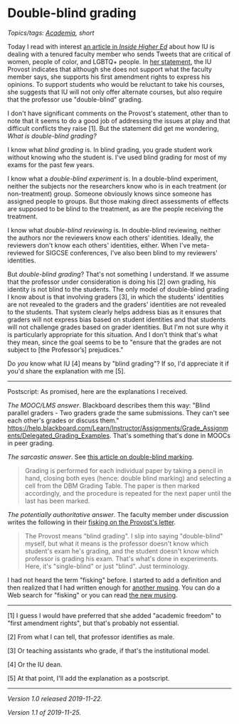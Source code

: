 Double-blind grading
====================

*Topics/tags: [Academia](index-academia), short*

Today I read with interest [an article in _Inside Higher
Ed_](https://www.insidehighered.com/news/2019/11/22/indiana-university-condemns-professors-racist-and-misogynistic-tweets-strongest)
about how IU is dealing with a tenured faculty member who sends
Tweets that are critical of women, people of color, and LGBTQ+ people.
In [her statement](https://provost.indiana.edu/statements/index.html), 
the IU Provost indicates that although she does not support what the
faculty member says, she supports his first amendment rights to express
his opinions.  To support students who would be reluctant to take his
courses, she suggests that IU will not only offer alternate courses,
but also require that the professor use "double-blind" grading.

I don't have significant comments on the Provost's statement, other
than to note that it seems to do a good job of addressing the issues
at play and that difficult conflicts they raise [1].   But the statement
did get me wondering, _What is double-blind grading?_

I know what *blind grading* is.  In blind grading, you grade student work
without knowing who the student is.  I've used blind grading for most of
my exams for the past few years.  

I know what a *double-blind experiment* is.  In a double-blind
experiment, neither the subjects nor the researchers know who is
in each treatment (or non-treatment) group.  Someone obviously
knows since someone has assigned people to groups.  But those
making direct assessments of effects are supposed to be blind
to the treatment, as are the people receiving the treatment.

I know what *double-blind reviewing* is.  In double-blind reviewing,
neither the authors nor the reviewers know each others' identities.
Ideally, the reviewers don't know each others' identities, either.
When I've meta-reviewed for SIGCSE conferences, I've also been
blind to my reviewers' identities.

But *double-blind grading*?  That's not something I understand.  If
we assume that the professor under consideration is doing his [2]
own grading, his identity is not blind to the students.  The only
model of double-blind grading I know about is that involving graders
[3], in which the students' identities are not revealed to the
graders and the graders' identities are not revealed to the students.
That system clearly helps address bias as it ensures that graders
will not express bias based on student identities and that students
will not challenge grades based on grader identities.  But I'm not
sure why it is particularly appropriate for this situation.  And I
don't think that's what they mean, since the goal seems to be to
"ensure that the grades are not subject to [the Professor’s]
prejudices."

Do *you* know what IU [4] means by "blind grading"?  If so, I'd appreciate
it if you'd share the explanation with me [5].

---

Postscript: As promised, here are the explanations I received.

_The MOOC/LMS answer_. Blackboard describes them this way: "Blind parallel graders - Two graders grade the same submissions. They can't see each other's grades or discuss them." 
<https://help.blackboard.com/Learn/Instructor/Assignments/Grade_Assignments/Delegated_Grading_Examples>.  That's something that's done in MOOCs in peer grading.

_The sarcastic answer_.  See [this article on double-blind marking](http://www.wissenburg.org/dbm.htm).

> Grading is performed for each individual paper by taking a pencil in hand, closing both eyes (hence: double blind marking) and selecting a cell from the DBM Grading Table. The paper is then marked accordingly, and the procedure is repeated for the next paper until the last has been marked.

_The potentially authoritative answer_.  The faculty member under discussion
writes the following in their [fisking on the Provost's letter](http://www.rasmusen.org/special/2019kerfuffle/provost1.htm).

> The Provost means "blind grading". I slip into saying "double-blind"
myself, but what it means is the professor doesn't know which
student's exam he's grading, and the student doesn't know which
professor is grading his exam. That's what's done in experiments.
Here, it's "single-blind" or just "blind". Just terminology.

I had not heard the term "fisking" before.  I started to add a
definition and then realized that I had written enough for [another
musing](fisking-2019-11-25).  You can do a Web search for "fisking"
or you can read [the new musing](fisking-2019-11-25).

---

[1] I guess I would have preferred that she added "academic freedom"
to "first amendment rights", but that's probably not essential.

[2] From what I can tell, that professor identifies as male.

[3] Or teaching assistants who grade, if that's the institutional
model.

[4] Or the IU dean.

[5] At that point, I'll add the explanation as a postscript.

---

*Version 1.0 released 2019-11-22.*

*Version 1.1 of 2019-11-25.*
